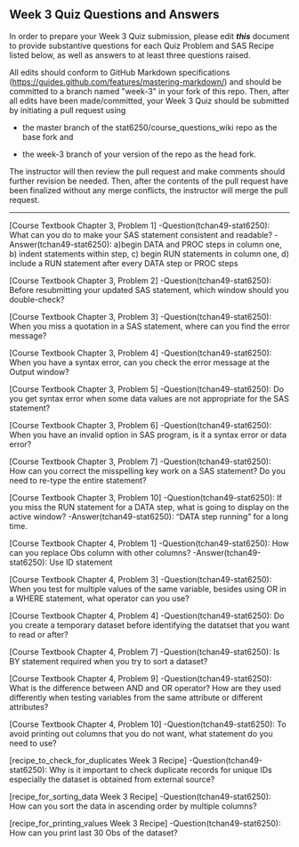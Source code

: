 
## Week 3 Quiz Questions and Answers

In order to prepare your Week 3 Quiz submission, please edit ***this*** document to provide substantive questions for each Quiz Problem and SAS Recipe listed below, as well as answers to at least three questions raised.

All edits should conform to GitHub Markdown specifications (https://guides.github.com/features/mastering-markdown/) and should be committed to a branch named "week-3" in your fork of this repo. Then, after all edits have been made/committed, your Week 3 Quiz should be submitted by initiating a pull request using

- the master branch of the stat6250/course_questions_wiki repo as the base fork and

- the week-3 branch of your version of the repo as the head fork.

The instructor will then review the pull request and make comments should further revision be needed. Then, after the contents of the pull request have been finalized without any merge conflicts, the instructor will merge the pull request.

********************************************************************************



[Course Textbook Chapter 3, Problem 1]
-Question(tchan49-stat6250): What can you do to make your SAS statement consistent and readable? 
-Answer(tchan49-stat6250): a)begin DATA and PROC steps in column one, b) indent statements within step, c) begin RUN statements in column one, d) include a RUN statement after every DATA step or PROC steps



[Course Textbook Chapter 3, Problem 2]
-Question(tchan49-stat6250): Before resubmitting your updated SAS statement, which window should you double-check? 


[Course Textbook Chapter 3, Problem 3]
-Question(tchan49-stat6250): When you miss a quotation in a SAS statement, where can you find the error message? 

 
[Course Textbook Chapter 3, Problem 4]
-Question(tchan49-stat6250): When you have a syntax error, can you check the error message at the Output window?


[Course Textbook Chapter 3, Problem 5]
-Question(tchan49-stat6250): Do you get syntax error when some data values are not appropriate for the SAS statement? 



[Course Textbook Chapter 3, Problem 6]
-Question(tchan49-stat6250): When you have an invalid option in SAS program, is it a syntax error or data error? 


[Course Textbook Chapter 3, Problem 7]
-Question(tchan49-stat6250): How can you correct the misspelling key work on a SAS statement? Do you need to re-type the entire statement? 


[Course Textbook Chapter 3, Problem 10]
-Question(tchan49-stat6250): If you miss the RUN statement for a DATA step, what is going to display on the active window? 
-Answer(tchan49-stat6250): “DATA step running” for a long time. 



[Course Textbook Chapter 4, Problem 1]
-Question(tchan49-stat6250): How can you replace Obs column with other columns? 
-Answer(tchan49-stat6250): Use ID statement 



[Course Textbook Chapter 4, Problem 3]
-Question(tchan49-stat6250): When you test for multiple values of the same variable, besides using OR in a WHERE statement, what operator can you use? 


[Course Textbook Chapter 4, Problem 4]
-Question(tchan49-stat6250): Do you create a temporary dataset before identifying the datatset that you want to read or after? 




[Course Textbook Chapter 4, Problem 7]
-Question(tchan49-stat6250): Is BY statement required when you try to sort a dataset? 




[Course Textbook Chapter 4, Problem 9]
-Question(tchan49-stat6250): What is the difference between AND and OR operator? How are they used differently when testing variables from the same attribute or different attributes? 


[Course Textbook Chapter 4, Problem 10]
-Question(tchan49-stat6250): To avoid printing out columns that you do not want, what statement do you need to use?





[recipe_to_check_for_duplicates Week 3 Recipe]
-Question(tchan49-stat6250): Why is it important to check duplicate records for unique IDs especially the dataset is obtained from external source?



[recipe_for_sorting_data Week 3 Recipe]
-Question(tchan49-stat6250): How can you sort the data in ascending order by multiple columns? 



[recipe_for_printing_values Week 3 Recipe]
-Question(tchan49-stat6250): How can you print last 30 Obs of the dataset? 

